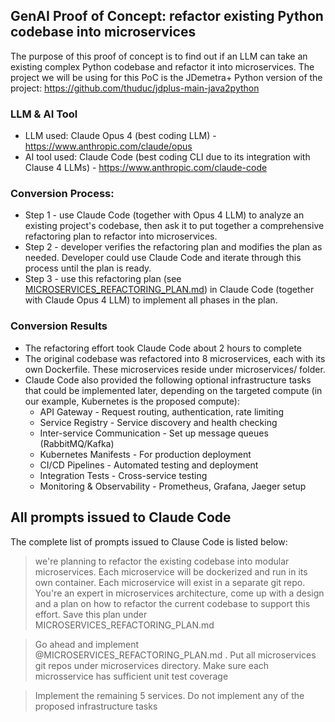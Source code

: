## GenAI Proof of Concept: refactor existing Python codebase into microservices
The purpose of this proof of concept is to find out if an LLM can take an existing complex Python codebase and refactor it into microservices. The project we will be using for this PoC is the JDemetra+ Python version of the project: https://github.com/thuduc/jdplus-main-java2python

### LLM & AI Tool
* LLM used: Claude Opus 4 (best coding LLM) - https://www.anthropic.com/claude/opus
* AI tool used: Claude Code (best coding CLI due to its integration with Clause 4 LLMs) - https://www.anthropic.com/claude-code

### Conversion Process: 
* Step 1 - use Claude Code (together with Opus 4 LLM) to analyze an existing project's codebase, then ask it to put together a comprehensive refactoring plan to refactor into microservices.
* Step 2 - developer verifies the refactoring plan and modifies the plan as needed. Developer could use Claude Code and iterate through this process until the plan is ready.
* Step 3 - use this refactoring plan (see [MICROSERVICES_REFACTORING_PLAN.md](MICROSERVICES_REFACTORING_PLAN.md)) in Claude Code (together with Claude Opus 4 LLM) to implement all phases in the plan.

### Conversion Results
* The refactoring effort took Claude Code about 2 hours to complete
* The original codebase was refactored into 8 microservices, each with its own Dockerfile. These microservices reside under microservices/ folder.
* Claude Code also provided the following optional infrastructure tasks that could be implemented later, depending on the targeted compute (in our example, Kubernetes is the proposed compute):
  - API Gateway - Request routing, authentication, rate limiting
  - Service Registry - Service discovery and health checking
  - Inter-service Communication - Set up message queues (RabbitMQ/Kafka)
  - Kubernetes Manifests - For production deployment
  - CI/CD Pipelines - Automated testing and deployment
  - Integration Tests - Cross-service testing
  - Monitoring & Observability - Prometheus, Grafana, Jaeger setup

## All prompts issued to Claude Code
The complete list of prompts issued to Clause Code is listed below:

> we're planning to refactor the existing codebase into modular microservices. Each microservice will be dockerized and run in its own container. Each microservice will exist in a separate git repo. You're an expert in microservices architecture, come up with a design and a plan on how to refactor the current codebase to support this effort. Save this plan under MICROSERVICES_REFACTORING_PLAN.md

> Go ahead and implement @MICROSERVICES_REFACTORING_PLAN.md . Put all microservices git repos under microservices directory. Make sure each microsservice has sufficient unit test coverage

> Implement the remaining 5 services. Do not implement any of the proposed infrastructure tasks
